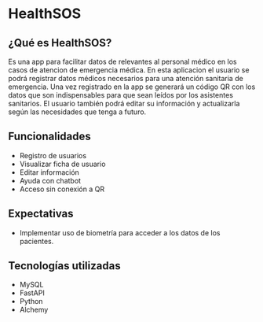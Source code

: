 # HealthSOS
## ¿Qué es HealthSOS?
Es una app para facilitar datos de relevantes al personal médico en los casos de atencion de emergencia médica.
En esta aplicacion el usuario se podrá registrar datos médicos necesarios para una atención sanitaria de emergencia.
Una vez registrado en la app se generará un código QR con los datos que son indispensables para que sean leídos por los asistentes sanitarios.
El usuario también podrá editar su información y actualizarla según las necesidades que tenga a futuro.


## Funcionalidades
* Registro de usuarios
* Visualizar ficha de usuario
* Editar información
* Ayuda con chatbot
* Acceso sin conexión a QR

## Expectativas
* Implementar uso de biometría para acceder a los datos de los pacientes.
## Tecnologías utilizadas
* MySQL
* FastAPI
* Python
* Alchemy
